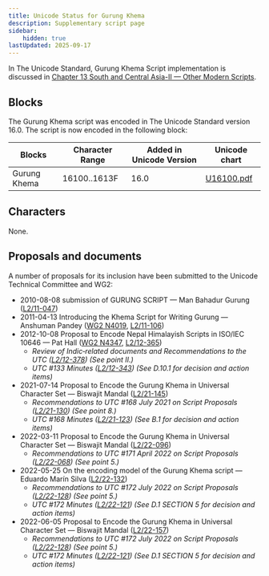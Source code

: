 ```yaml
---
title: Unicode Status for Gurung Khema
description: Supplementary script page
sidebar:
    hidden: true
lastUpdated: 2025-09-17
---
```


In The Unicode Standard, Gurung Khema Script implementation is discussed in [Chapter 13 South and Central Asia-II — Other Modern Scripts](https://www.unicode.org/versions/latest/core-spec/chapter-13/#G746338).

## Blocks

The Gurung Khema script was encoded in The Unicode Standard version 16.0. The script is now encoded in the following block:

| Blocks | Character Range | Added in Unicode Version | Unicode chart |
| ------ | --------------- | ------------------------ | ------------- |
| Gurung Khema | 16100..1613F | 16.0 | [U16100.pdf](http://www.unicode.org/charts/PDF/U16100.pdf) |

## Characters

None.

## Proposals and documents

A number of proposals for its inclusion have been submitted to the Unicode Technical Committee and WG2:
- 2010-08-08 submission of GURUNG SCRIPT — Man Bahadur Gurung ([L2/11-047](http://www.unicode.org/cgi-bin/GetMatchingDocs.pl?L2/11-047))
- 2011-04-13 Introducing the Khema Script for Writing Gurung — Anshuman Pandey ([WG2 N4019](https://www.unicode.org/wg2/docs/n4019.pdf), [L2/11-106](http://www.unicode.org/cgi-bin/GetMatchingDocs.pl?L2/11-106))
- 2012-10-08 Proposal to Encode Nepal Himalayish Scripts in ISO/IEC 10646 — Pat Hall ([WG2 N4347](https://www.unicode.org/wg2/docs/n4347.pdf), [L2/12-365](http://www.unicode.org/cgi-bin/GetMatchingDocs.pl?L2/12-365))
  - _Review of Indic‐related documents and Recommendations to the UTC ([L2/12-378](http://www.unicode.org/cgi-bin/GetMatchingDocs.pl?L2/12-378)) (See point II.)_
  - _UTC #133 Minutes ([L2/12-343](http://www.unicode.org/L2/L2012/12343.htm)) (See D.10.1 for decision and action items)_
- 2021-07-14 Proposal to Encode the Gurung Khema in Universal Character Set — Biswajit Mandal ([L2/21-145](http://www.unicode.org/cgi-bin/GetMatchingDocs.pl?L2/21-145))
  - _Recommendations to UTC #168 July 2021 on Script Proposals ([L2/21-130](http://www.unicode.org/L2/L2021/21130-script-adhoc-rept.pdf)) (See point 8.)_
  - _UTC #168 Minutes ([L2/21-123](http://www.unicode.org/L2/L2021/21123.htm)) (See B.1 for decision and action items)_
- 2022-03-11 Proposal to Encode the Gurung Khema in Universal Character Set — Biswajit Mandal ([L2/22-096](http://www.unicode.org/cgi-bin/GetMatchingDocs.pl?L2/22-096))
  - _Recommendations to UTC #171 April 2022 on Script Proposals ([L2/22-068](http://www.unicode.org/cgi-bin/GetMatchingDocs.pl?L2/22-068)) (See point 5.)_
- 2022-05-25 On the encoding model of the Gurung Khema script — Eduardo Marín Silva ([L2/22-132](http://www.unicode.org/cgi-bin/GetMatchingDocs.pl?L2/22-132))
  - _Recommendations to UTC #172 July 2022 on Script Proposals ([L2/22-128](http://www.unicode.org/cgi-bin/GetMatchingDocs.pl?L2/22-128)) (See point 5.)_
  - _UTC #172 Minutes ([L2/22-121](https://www.unicode.org/L2/L2022/22121.htm)) (See D.1 SECTION 5 for decision and action items)_
- 2022-06-05 Proposal to Encode the Gurung Khema in Universal Character Set — Biswajit Mandal ([L2/22-157](http://www.unicode.org/cgi-bin/GetMatchingDocs.pl?L2/22-157))
  - _Recommendations to UTC #172 July 2022 on Script Proposals ([L2/22-128](http://www.unicode.org/cgi-bin/GetMatchingDocs.pl?L2/22-128)) (See point 5.)_
  - _UTC #172 Minutes ([L2/22-121](https://www.unicode.org/L2/L2022/22121.htm)) (See D.1 SECTION 5 for decision and action items)_
